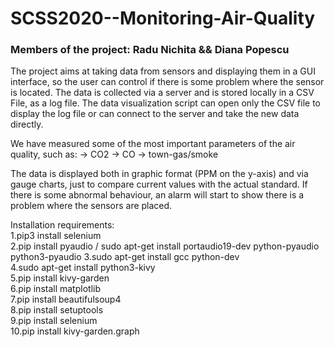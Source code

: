 # SCSS2020--Monitoring-Air-Quality

### Members of the project: Radu Nichita && Diana Popescu

The project aims at taking data from sensors and displaying them in a GUI interface,
so the user can control if there is some problem where the sensor is located. The
data is collected via a server and is stored locally in a CSV File, as a log file.
The data visualization script can open only the CSV file to display the log file or
can connect to the server and take the new data directly.

We have measured some of the most important parameters of the air quality, such as:
-> CO2
-> CO
-> town-gas/smoke

The data is displayed both in graphic format (PPM on the y-axis) and via gauge charts,
just to compare current values with the actual standard. If there is some abnormal behaviour,
an alarm will start to show there is a problem where the sensors are placed. 

Installation requirements:  
  1.pip3 install selenium  
  2.pip install pyaudio / sudo apt-get install portaudio19-dev python-pyaudio python3-pyaudio
  3.sudo apt-get install gcc python-dev  
  4.sudo apt-get install python3-kivy    
  5.pip install kivy-garden  
  6.pip install matplotlib  
  7.pip install beautifulsoup4  
  8.pip install setuptools  
  9.pip install selenium  
  10.pip install kivy-garden.graph  
